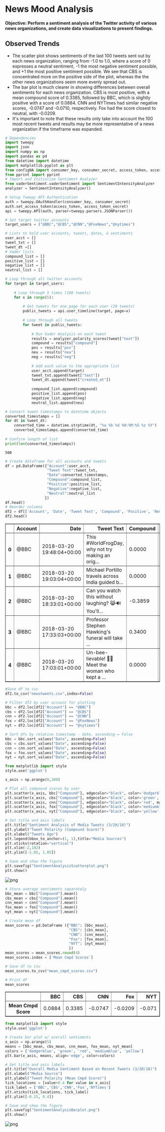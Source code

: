 
# News Mood Analysis 
#### Objective: Perform a sentiment analysis of the Twitter activity of various news organizations, and create data visualizations to present findings. 
## Observed Trends 
* The scatter plot shows sentiments of the last 100 tweets sent out by each news organization, ranging from -1.0 to 1.0, where a score of 0 expresses a neutral sentiment, -1 the most negative sentiment possible, and +1 the most positive sentiment possible. We see that CBS is concentrated more on the positive side of the plot, whereas the the other news organizations seem more evenly spread out. 
* The bar plot is much clearer in showing differences between overall sentiments for each news organization. CBS is most positive, with a mean compound score of 0.3385, followed by BBC, which is slightly positive with a score of 0.0884. CNN and NYTimes had similar negative scores, -0.0747 and -0.0710, respectively. Fox had the score closest to neutral, with -0.0209. 
* It's important to note that these results only take into account the 100 most recent tweets and results may be more representative of a news organization if the timeframe was expanded. 



```python
# Dependencies
import tweepy
import json
import numpy as np
import pandas as pd
from datetime import datetime
import matplotlib.pyplot as plt
from configNA import consumer_key, consumer_secret, access_token, access_token_secret
from pprint import pprint
# Import and Initialize Sentiment Analyzer
from vaderSentiment.vaderSentiment import SentimentIntensityAnalyzer
analyzer = SentimentIntensityAnalyzer()
```


```python
# Setup Tweepy API Authentication
auth = tweepy.OAuthHandler(consumer_key, consumer_secret)
auth.set_access_token(access_token, access_token_secret)
api = tweepy.API(auth, parser=tweepy.parsers.JSONParser())
```


```python
# Set target twitter accounts 
target_users = ("@BBC","@CBS","@CNN","@FoxNews","@nytimes")

# Lists to hold user accounts, tweets, dates, & sentiments
user_acct = []
tweet_txt = []
tweet_dt =[]
# Vader lists 
compound_list = []
positive_list = []
negative_list = []
neutral_list = []
```


```python
# Loop through all twitter accounts 
for target in target_users:
    
    # Loop through 5 times (100 tweets)
    for x in range(5):
        
        # Get tweets for one page for each user (20 tweets)
        public_tweets = api.user_timeline(target, page=x)
        
        # Loop through all tweets
        for tweet in public_tweets:
            
            # Run Vader Analysis on each tweet
            results = analyzer.polarity_scores(tweet["text"])
            compound = results["compound"]
            pos = results["pos"]
            neu = results["neu"]
            neg = results["neg"]
            
            # Add each value to the appropriate list 
            user_acct.append(target)
            tweet_txt.append(tweet["text"])
            tweet_dt.append(tweet["created_at"])
            
            compound_list.append(compound)
            positive_list.append(pos)
            negative_list.append(neg)
            neutral_list.append(neu)
```


```python
# Convert tweet timestamps to datetime objects
converted_timestamps = []
for dt in tweet_dt:
    converted_time = datetime.strptime(dt, "%a %b %d %H:%M:%S %z %Y")
    converted_timestamps.append(converted_time)
    
# Confirm length of list 
print(len(converted_timestamps))
```

    500
    


```python
# Create dataframe for all accounts and tweets
df = pd.DataFrame({"Account":user_acct,
                   "Tweet Text":tweet_txt,
                   "Date":converted_timestamps,
                   "Compound":compound_list,
                   "Positive":positive_list,
                   "Negative":negative_list,
                   "Neutral":neutral_list
                  })
df.head()
# Reorder columns 
df2 = df[['Account', 'Date', 'Tweet Text', 'Compound', 'Positive', 'Neutral', 'Negative']]
df2.head()
```




<div>
<style scoped>
    .dataframe tbody tr th:only-of-type {
        vertical-align: middle;
    }

    .dataframe tbody tr th {
        vertical-align: top;
    }

    .dataframe thead th {
        text-align: right;
    }
</style>
<table border="1" class="dataframe">
  <thead>
    <tr style="text-align: right;">
      <th></th>
      <th>Account</th>
      <th>Date</th>
      <th>Tweet Text</th>
      <th>Compound</th>
      <th>Positive</th>
      <th>Neutral</th>
      <th>Negative</th>
    </tr>
  </thead>
  <tbody>
    <tr>
      <th>0</th>
      <td>@BBC</td>
      <td>2018-03-20 19:48:04+00:00</td>
      <td>This #WorldFrogDay, why not try making an orig...</td>
      <td>0.0000</td>
      <td>0.000</td>
      <td>1.000</td>
      <td>0.000</td>
    </tr>
    <tr>
      <th>1</th>
      <td>@BBC</td>
      <td>2018-03-20 19:03:04+00:00</td>
      <td>Michael Portillo travels across India guided b...</td>
      <td>0.0000</td>
      <td>0.000</td>
      <td>1.000</td>
      <td>0.000</td>
    </tr>
    <tr>
      <th>2</th>
      <td>@BBC</td>
      <td>2018-03-20 18:33:01+00:00</td>
      <td>Can you watch this without laughing? 😹🔊 You'll...</td>
      <td>-0.3859</td>
      <td>0.071</td>
      <td>0.768</td>
      <td>0.160</td>
    </tr>
    <tr>
      <th>3</th>
      <td>@BBC</td>
      <td>2018-03-20 17:33:03+00:00</td>
      <td>Professor Stephen Hawking's funeral will take ...</td>
      <td>0.3400</td>
      <td>0.160</td>
      <td>0.738</td>
      <td>0.102</td>
    </tr>
    <tr>
      <th>4</th>
      <td>@BBC</td>
      <td>2018-03-20 17:03:01+00:00</td>
      <td>Un-bee-lievable! 🐝😍 Meet the woman who kept a ...</td>
      <td>0.0000</td>
      <td>0.000</td>
      <td>1.000</td>
      <td>0.000</td>
    </tr>
  </tbody>
</table>
</div>




```python
#Save df to csv
df2.to_csv("newstweets.csv",index=False)
```


```python
# Filter df2 by user account for plotting 
bbc = df2.loc[df2["Account"] == "@BBC"]
cbs = df2.loc[df2["Account"] == "@CBS"]
cnn = df2.loc[df2["Account"] == "@CNN"]
fox = df2.loc[df2["Account"] == "@FoxNews"]
nyt = df2.loc[df2["Account"] == "@nytimes"] 
```


```python
# Sort dfs by relative timestamp - date, ascending = False 
bbc = bbc.sort_values("Date", ascending=False)
cbs = cbs.sort_values("Date", ascending=False)
cnn = cnn.sort_values("Date", ascending=False)
fox = fox.sort_values("Date", ascending=False)
nyt = nyt.sort_values("Date", ascending=False)
```


```python
from matplotlib import style
style.use('ggplot')

x_axis = np.arange(0,100)

# Plot all compound scores by user 
plt.scatter(x_axis, bbc["Compound"], edgecolor="black", color='dodgerblue', marker="o",alpha=0.65, label="BBC")
plt.scatter(x_axis, cbs["Compound"], edgecolor="black", color='green', marker="o", alpha=0.65, label="CBS")
plt.scatter(x_axis, cnn["Compound"], edgecolor="black", color='red', marker="o", alpha=0.65, label="CNN")
plt.scatter(x_axis, fox["Compound"], edgecolor="black", color='mediumblue', marker="o", alpha=0.65, label="FOX")
plt.scatter(x_axis, nyt["Compound"], edgecolor="black", color='yellow', marker="o", alpha=0.65, label="NYTimes")

# Set title and axis labels
plt.title("Sentiment Analysis of Media Tweets (3/20/18)")
plt.ylabel("Tweet Polarity (Compound Score)")
plt.xlabel("Tweets Ago")
plt.legend(bbox_to_anchor=(1, 1),title="Media Sources")
plt.xticks(rotation="vertical")
plt.xlim(-2,102)
plt.ylim([-1.05, 1.05])

# Save and show the figure
plt.savefig("SentimentAnalysisScatterplot.png")
plt.show()
```


![png](output_10_0.png)



```python
# Store average sentiments separately 
bbc_mean = bbc["Compound"].mean()
cbs_mean = cbs["Compound"].mean()
cnn_mean = cnn["Compound"].mean()
fox_mean = fox["Compound"].mean()
nyt_mean = nyt["Compound"].mean()

# Create mean df 
mean_scores = pd.DataFrame ({"BBC": [bbc_mean],
                             "CBS": [cbs_mean],
                             "CNN": [cnn_mean],
                             "Fox": [fox_mean],
                             "NYT": [nyt_mean]
                             })
mean_scores = mean_scores.round(4)
mean_scores.index = ['Mean Cmpd Scores']

# Save df to csv 
mean_scores.to_csv("mean_cmpd_scores.csv")

# Print df 
mean_scores
```




<div>
<style scoped>
    .dataframe tbody tr th:only-of-type {
        vertical-align: middle;
    }

    .dataframe tbody tr th {
        vertical-align: top;
    }

    .dataframe thead th {
        text-align: right;
    }
</style>
<table border="1" class="dataframe">
  <thead>
    <tr style="text-align: right;">
      <th></th>
      <th>BBC</th>
      <th>CBS</th>
      <th>CNN</th>
      <th>Fox</th>
      <th>NYT</th>
    </tr>
  </thead>
  <tbody>
    <tr>
      <th>Mean Cmpd Score</th>
      <td>0.0884</td>
      <td>0.3385</td>
      <td>-0.0747</td>
      <td>-0.0209</td>
      <td>-0.071</td>
    </tr>
  </tbody>
</table>
</div>




```python
from matplotlib import style
style.use('ggplot')

# Create bar plot w/ overall sentiments 
x_axis = np.arange(5)
means = [bbc_mean, cbs_mean, cnn_mean, fox_mean, nyt_mean]
colors = ['dodgerblue', 'green', 'red', 'mediumblue', 'yellow']
plt.bar(x_axis, means, align='edge', color=colors)

# Set title and axis labels
plt.title("Overall Media Sentiment Based on Recent Tweets (3/20/18)")
plt.xlabel("Media Source")
plt.ylabel("Tweet Polarity (Mean Cmpd Score)")
tick_locations = [value+0.4 for value in x_axis]
tick_label = ['BBC','CBS','CNN','Fox','NYTimes']
plt.xticks(tick_locations, tick_label)
plt.ylim([-0.15, 0.4])

# Save and show the figure
plt.savefig("SentimentAnalysisBarplot.png")
plt.show()
```


![png](output_12_0.png)

